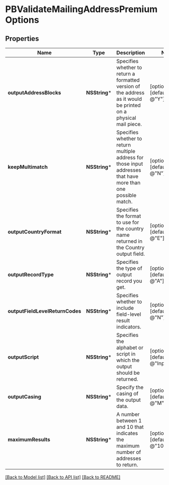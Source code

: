 # PBValidateMailingAddressPremiumOptions

## Properties
Name | Type | Description | Notes
------------ | ------------- | ------------- | -------------
**outputAddressBlocks** | **NSString*** | Specifies whether to return a formatted version of the address as it would be printed on a physical mail piece. | [optional] [default to @"Y"]
**keepMultimatch** | **NSString*** | Specifies whether to return multiple address for those input addresses that have more than one possible match. | [optional] [default to @"N"]
**outputCountryFormat** | **NSString*** | Specifies the format to use for the country name returned in the Country output field. | [optional] [default to @"E"]
**outputRecordType** | **NSString*** | Specifies the type of output record you get. | [optional] [default to @"A"]
**outputFieldLevelReturnCodes** | **NSString*** | Specifies whether to include field-level result indicators. | [optional] [default to @"N"]
**outputScript** | **NSString*** | Specifies the alphabet or script in which the output should be returned. | [optional] [default to @"InputScript"]
**outputCasing** | **NSString*** | Specify the casing of the output data. | [optional] [default to @"M"]
**maximumResults** | **NSString*** | A number between 1 and 10 that indicates the maximum number of addresses to return. | [optional] [default to @"10"]

[[Back to Model list]](../README.md#documentation-for-models) [[Back to API list]](../README.md#documentation-for-api-endpoints) [[Back to README]](../README.md)


